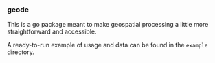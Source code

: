 ### geode

This is a go package meant to make geospatial processing a little more straightforward and accessible.

A ready-to-run example of usage and data can be found in the `example` directory.

